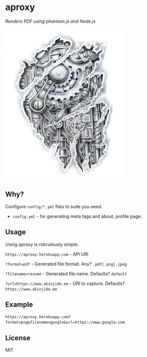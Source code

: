 # aproxy

*Renders PDF using phantom.js and Node.js*

![Capture Sketch][]


## Why?

Configure `config/*.yml` files to suite you need.

  - `config.yml` - for generating meta tags and about, profile page.

## Usage

Using *aproxy* is ridiculously simple.

`https://aproxy.herokuapp.com` - API URI

`?format=pdf` - Generated file format. Any? `.pdf|.png|.jpeg`

`?filename=resume` - Generated file name. Defaults? `default`

`?url=https://www.akinjide.me` - URI to capture. Defaults? `https://www.akinjide.me`

## Example

`https://aproxy.herokuapp.com?format=png&filename=google&url=https://www.google.com`

## License

MIT

  [Capture Sketch]: /_static/capture-sketch.jpg "Capture Sketch"
